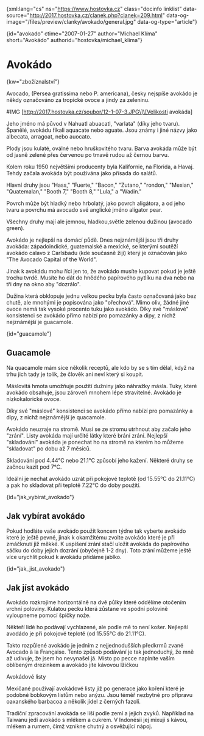
{xml:lang="cs" ns="https://www.hostovka.cz" class="docinfo linklist" data-source="http://2017.hostovka.cz/clanek.php?clanek=209.html" data-og-image="/files/preview/clanky/avokado/general.jpg" data-og-type="article"}

{id="avokado" ctime="2007-01-27" author="Michael Klíma" short="Avokádo" authorid="hostovka/michael_klima"}

# Avokádo

{kw="zbožíznalství"}

Avocado, (Persea gratissima nebo P. americana), česky nejspíše avokádo je někdy označováno za tropické ovoce a jindy za zeleninu.

#IMG \[http://2017.hostovka.cz/soubor/12-1-07-3.JPG\]\[Velikosti avokáda\]

Jeho jméno má původ v Nahuatl abuacatl, "varlata" (díky jeho tvaru). Španělé, avokádu říkali aquacate nebo aguate. Jsou známy i jiné názvy jako albecata, arragoat, nebo auocato.

Plody jsou kulaté, oválné nebo hruškovitého tvaru. Barva avokáda může být od jasně zelené přes červenou po tmavě rudou až černou barvu.

Kolem roku 1950 největšími producenty byla Kalifornie, na Florida, a Havaj. Tehdy začala avokáda být používána jako přísada do salátů.

Hlavní druhy jsou "Hass," "Fuerte," "Bacon," "Zutano," "rondon," "Mexian," "Quatemalan," "Booth 7," "Booth 8," "Lula," a "Wadin."

Povrch může být hladký nebo hrbolatý, jako povrch aligátora, a od jeho tvaru a povrchu má avocado své anglické jméno aligator pear.

Všechny druhy mají ale jemnou, hladkou,světle zelenou dužinou (avocado green).

Avokádo je nejlepší na domácí půdě. Dnes nejznámější jsou tři druhy avokáda: západoindické, guatemalské a mexické, se kterými soutěží avokádo calavo z Carlsbadu (kde současně žiji) který je označován jako "The Avocado Capital of the World".

Jinak k avokádu mohu říci jen to, že avokádo musíte kupovat pokud je ještě trochu tvrdé. Musíte ho dát do hnědého papírového pytlíku na dva nebo na tři dny na okno aby "dozrálo".

Dužina která obklopuje jednu velkou pecku byla často označovaná jako bez chutě, ale mnohými je popisována jako "ořechová". Mimo oliv, žádné jiné ovoce nemá tak vysoké procento tuku jako avokádo. Díky své "máslové" konsistenci se avokádo přímo nabízí pro pomazánky a dipy, z nichž nejznámější je guacamole.

{id="guacamole"}

## Guacamole

Na quacamole mám sice několik receptů, ale kdo by se s tím dělal, když na trhu jich tady je tolik, že člověk ani neví který si koupit.

Máslovitá hmota umožňuje použití dužniny jako náhražky másla. Tuky, které avokádo obsahuje, jsou zároveň mnohem lépe stravitelné. Avokádo je nízkokalorické ovoce.

Díky své "máslové" konsistenci se avokádo přímo nabízí pro pomazánky a dipy, z nichž nejznámější je quacamole.

Avokádo neuzraje na stromě. Musí se ze stromu utrhnout aby začalo jeho "zrání". Listy avokáda mají určité látky které brání zrání. Nejlepší "skladování" avokáda je ponechat ho na stromě na kterém ho můžeme "skladovat" po dobu až 7 měsíců.

Skladování pod 4.44°C nebo 21.1°C způsobí jeho kažení. Některé druhy se začnou kazit pod 7°C.

Ideální je nechat avokádo uzrát při pokojové teplotě (od 15.55°C do 21.11°C) a pak ho skladovat při teplotě 7.22°C do doby použití.

{id="jak\_vybirat\_avokado"}

## Jak vybírat avokádo

Pokud hodláte vaše avokádo použít koncem týdne tak vyberte avokádo které je ještě pevné, jinak k okamžitému zvolte avokádo které je při zmáčknutí již měkké. K uspíšení zrání stačí uložit avokáda do papírového sáčku do doby jejich dozrání (obyčejně 1-2 dny). Toto zrání můžeme ještě více urychlit pokud k avokádu přidáme jablko.

{id="jak\_jist\_avokado"}

## Jak jíst avokádo

Avokádo rozkrojíme horizontálně na dvě půlky které oddělíme otočením vrchní poloviny. Kulatou pecku která zůstane ve spodní polovině vyloupneme pomocí špičky nože.

Někteří lidé ho podávají vychlazené, ale podle mě to není košer. Nejlepší avodádo je při pokojové teplotě (od 15.55°C do 21.11°C).

Takto rozpůlené avokádo je jedním z nejjednodušších předkrmů zvané Avocado à la Française. Tento způsob podávání je tak jednoduchý, že mně až udivuje, že jsem ho nevynašel já. Místo po pecce naplníte vaším oblíbeným drezinkem a avokádo jíte kávovou lžičkou

Avokádové listy

Mexičané používají avokádové listy již po generace jako koření které je podobné bobkovým listům nebo anýzu. Jsou téměř nezbytné pro přípravu oaxanského barbacoa a několik jídel z černých fazolí.

Tradiční zpracování avokáda se liší podle zemí a jejich zvyků. Například na Taiwanu jedí avokádo s mlékem a cukrem. V Indonésii jej mixují s kávou, mlékem a rumem, čímž vznikne chutný a osvěžující nápoj.

